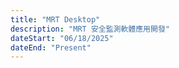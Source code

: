 ```yaml
---
title: "MRT Desktop"
description: "MRT 安全監測軟體應用開發"
dateStart: "06/18/2025"
dateEnd: "Present"
---
```

